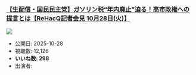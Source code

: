 ### [【生配信・国民民主党】ガソリン税“年内廃止”迫る！高市政権への提言とは【ReHacQ記者会見 10月28日(火)】](https://www.youtube.com/watch?v=nOjfVQGR4kw)
[![](https://img.youtube.com/vi/nOjfVQGR4kw/sddefault.jpg)](https://www.youtube.com/watch?v=nOjfVQGR4kw)
-   公開日: 2025-10-28
-   視聴数: 12,126
-   **いいね数: 298**
-   出演者: 
